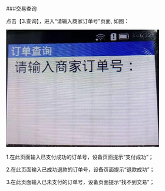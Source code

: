 ###交易查询

点击【3.查询】，进入“请输入商家订单号”页面, 如图：

![image](./images/6.jpg)

1.在此页面输入已支付成功的订单号，设备页面提示“支付成功”；

2.在此页面输入已成功退款的订单号，设备页面提示“退款成功”；

3.在此页面输入已未支付的订单号，设备页面提示“找不到交易”；

